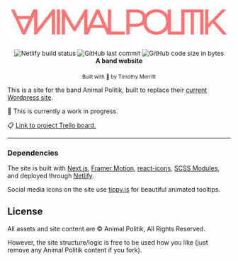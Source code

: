 <h1 align='center'>
  <img src='/public/graphics/Logo.svg' />
</h1>

<div align="center">
  <img src='https://api.netlify.com/api/v1/badges/2d571ff1-0318-4f15-80fc-775617b7939d/deploy-status' alt='Netlify build status' />
  <img alt="GitHub last commit" src="https://img.shields.io/github/last-commit/timmybytes/animal-politik-nextjs?color=64a7f5">
  <img alt="GitHub code size in bytes" src="https://img.shields.io/github/languages/code-size/timmybytes/animal-politik-nextjs?color=b8dcff">

</div>

<div align="center">
  <strong>A band website</strong>
</div>

<p align="center">
  <sub>Built with 🎵 by Timothy Merritt
</div>

This is a site for the band Animal Politik, built to replace their
[current Wordpress site](https://animalpolitik.org).

🚧 This is currently a work in progress.

📋 [Link to project Trello board.](https://trello.com/b/Sjz87z7J)

---

### Dependencies

The site is built with [Next.js](https://nextjs.org/),
[Framer Motion](https://www.framer.com/motion/),
[react-icons](https://react-icons.github.io/react-icons),
[SCSS Modules](https://github.com/css-modules/css-modules), and deployed through
[Netlify](https://www.netlify.com/).

Social media icons on the site use [tippy.js](https://atomiks.github.io/tippyjs)
for beautiful animated tooltips.

## License

All assets and site content are © Animal Politik, All Rights Reserved.

However, the site structure/logic is free to be used how you like (just remove
any Animal Politik content if you fork).
